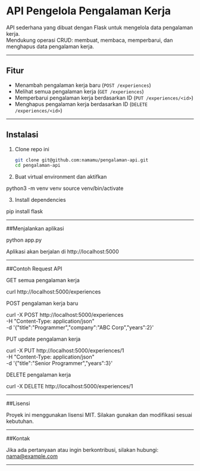 # API Pengelola Pengalaman Kerja

API sederhana yang dibuat dengan Flask untuk mengelola data pengalaman kerja.  
Mendukung operasi CRUD: membuat, membaca, memperbarui, dan menghapus data pengalaman kerja.

---

## Fitur

- Menambah pengalaman kerja baru (`POST /experiences`)
- Melihat semua pengalaman kerja (`GET /experiences`)
- Memperbarui pengalaman kerja berdasarkan ID (`PUT /experiences/<id>`)
- Menghapus pengalaman kerja berdasarkan ID (`DELETE /experiences/<id>`)

---

## Instalasi

1. Clone repo ini
   ```bash
   git clone git@github.com:namamu/pengalaman-api.git
   cd pengalaman-api

2. Buat virtual environment dan aktifkan

python3 -m venv venv
source venv/bin/activate


3. Install dependencies

pip install flask




---

##Menjalankan aplikasi

python app.py

Aplikasi akan berjalan di http://localhost:5000


---

##Contoh Request API

GET semua pengalaman kerja

curl http://localhost:5000/experiences

POST pengalaman kerja baru

curl -X POST http://localhost:5000/experiences \
     -H "Content-Type: application/json" \
     -d '{"title":"Programmer","company":"ABC Corp","years":2}'

PUT update pengalaman kerja

curl -X PUT http://localhost:5000/experiences/1 \
     -H "Content-Type: application/json" \
     -d '{"title":"Senior Programmer","years":3}'

DELETE pengalaman kerja

curl -X DELETE http://localhost:5000/experiences/1



---


##Lisensi

Proyek ini menggunakan lisensi MIT. Silakan gunakan dan modifikasi sesuai kebutuhan.


---

##Kontak

Jika ada pertanyaan atau ingin berkontribusi, silakan hubungi:
nama@example.com

---
